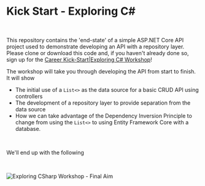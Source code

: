 # Kick Start - Exploring C#

&nbsp;

This repository contains the 'end-state' of a simple ASP.NET Core API project
used to demonstrate developing an API with a repository layer.
Please clone or download this code and,
if you haven't already done so,
sign up for the
[Career Kick-Start|Exploring C# Workshop](https://www.eventbrite.co.uk/e/career-kickstart-exploring-c-tickets-661127579387)!

The workshop will take you through developing the API from start to finish.
It will show

- The initial use of a `List<>` as the data source for a basic CRUD API using controllers
- The development of a repository layer to provide separation from the data source
- How we can take advantage of the Dependency Inversion Principle
  to change from using the `List<>` to using Entity Framework Core with a database.

&nbsp;

We'll end up with the following

&nbsp;

![Exploring CSharp Workshop - Final Aim](https://github.com/spartaglobal/TrainingCentral/blob/main/04-Workshops_And_Events/Assets/TodoAPIWorkshopFinalAim.png)
